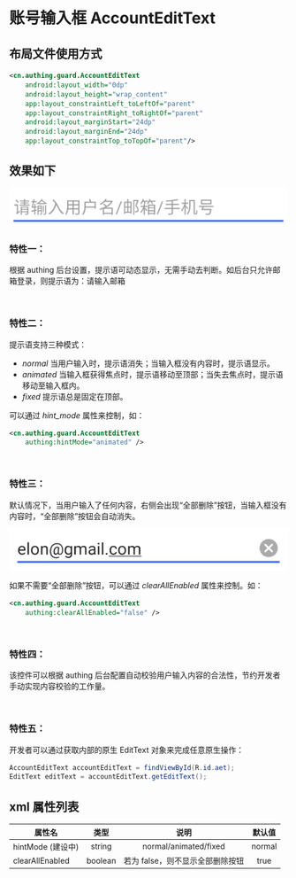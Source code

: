 # 账号输入框 AccountEditText

## 布局文件使用方式
```xml
<cn.authing.guard.AccountEditText
    android:layout_width="0dp"
    android:layout_height="wrap_content"
    app:layout_constraintLeft_toLeftOf="parent"
    app:layout_constraintRight_toRightOf="parent"
    android:layout_marginStart="24dp"
    android:layout_marginEnd="24dp"
    app:layout_constraintTop_toTopOf="parent"/>
```

## 效果如下

![](./images/aet_normal.png)

### 特性一：
根据 authing 后台设置，提示语可动态显示，无需手动去判断。如后台只允许邮箱登录，则提示语为：请输入邮箱

<br>

### 特性二：
提示语支持三种模式：

* *normal* 当用户输入时，提示语消失；当输入框没有内容时，提示语显示。
* *animated* 当输入框获得焦点时，提示语移动至顶部；当失去焦点时，提示语移动至输入框内。
* *fixed* 提示语总是固定在顶部。

可以通过 *hint_mode* 属性来控制，如：
```xml
<cn.authing.guard.AccountEditText
    authing:hintMode="animated" />
```


<br>

### 特性三：
默认情况下，当用户输入了任何内容，右侧会出现“全部删除”按钮，当输入框没有内容时，“全部删除”按钮会自动消失。

![](./images/aet_clear_all.png)

如果不需要“全部删除”按钮，可以通过 *clearAllEnabled* 属性来控制。如：

```xml
<cn.authing.guard.AccountEditText
    authing:clearAllEnabled="false" />
```

<br>

### 特性四：
该控件可以根据 authing 后台配置自动校验用户输入内容的合法性，节约开发者手动实现内容校验的工作量。

<br>

### 特性五：
开发者可以通过获取内部的原生 EditText 对象来完成任意原生操作：

```java
AccountEditText accountEditText = findViewById(R.id.aet);
EditText editText = accountEditText.getEditText();
```

## xml 属性列表

| 属性名                     | 类型 | 说明 | 默认值 |
| ----------------------- |:--------:| :------:| :-----: |
|  hintMode (建设中)     |    string    |  normal/animated/fixed   |    normal   |
|  clearAllEnabled     |    boolean    |   若为 false，则不显示全部删除按钮   |    true   |
